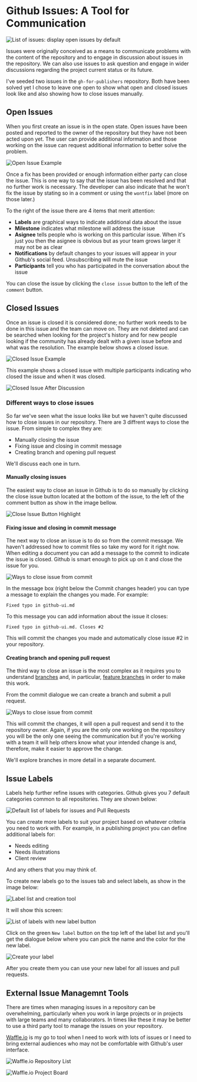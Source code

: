 # Github Issues: A Tool for Communication

![List of issues: display open issues by default](images/issues.png)

Issues were originally conceived as a means to communicate problems with the content of the repository and to engage in discussion about issues in the repository.  We can also use issues to ask question and engage in wider discussions regarding the project current status or its future. 

I've seeded two issues in the `gh-for-publishers` repository. Both have been solved yet I chose to leave one open to show what open and closed issues look like and also showing how to close issues manually.

## Open Issues

When you first create an issue is in the open state. Open issues have been posted and reported to the owner of the repository but they have not been acted upon yet. The user can provide additional information and those working on the issue can request additional information to better solve the problem.

![Open Issue Example](images/open-issue.png)

Once a fix has been provided or enough information either party can close the issue. This is one way to say that the issue has been resolved and that no further work is necessary. The developer can also indicate that he won't fix the issue by stating so in a comment or using the `wontfix` label (more on those later.)

To the right of the issue there are 4 items that merit attention:

* **Labels** are graphical ways to indicate additional data about the issue
* **Milestone** indicates what milestone will address the issue
* **Asignee** tells people who is working on this particular issue. When it's just you then the asignee is obvious but as your team grows larger it may not be as clear
* **Notifications** by default changes to your issues will appear in your Github's social feed. Unsubscribing will mute the issue
* **Participants** tell you who has participated in the conversation about the issue

You can close the issue by clicking the `close issue` button to the left of the `comment` button.

## Closed Issues

Once an issue is closed it is considered done; no further work needs to be done in this issue and the team can move on. They are not deleted and can be searched when looking for the project's history and for new people looking if the community has already dealt with a given issue before and what was the resolution. The example below shows a closed issue. 

![Closed Issue Example](images/closed-issue.png)

This example shows a closed issue with multiple participants indicating who closed the issue and when it was closed.

![Closed Issue After Discussion](images/closed-issue-with-discussion.png)

### Different ways to close issues

So far we've seen what the issue looks like but we haven't quite discussed how to close issues in our repository. There are 3 diffrent ways to close the issue. From simple to complex they are:

* Manually closing the issue
* Fixing issue and closing in commit message
* Creating branch and opening pull request

We'll discuss each one in turn.

#### Manually closing issues

The easiest way to close an issue in Github is to do so manually by clicking the close issue button located at the bottom of the issue, to the left of the comment button as show in the image bellow.

![Close Issue Button Highlight](images/open-issue-close-issue-detail.png)

#### Fixing issue and closing in commit message

The next way to close an issue is to do so from the commit message. We haven't addressed how to commit files so take my word for it right now. When editing a document you can add a message to the commit to indicate the issue is closed. Github is smart enough to pick up on it and close the issue for you. 

![Ways to close issue from commit](images/ways-to-close-issues-from-commit.png)

In the message box (right below the Commit changes header) you can type a message to explain the changes you made. For example:

```
Fixed typo in github-ui.md
```

To this message you can add information about the issue it closes:

```
Fixed typo in github-ui.md. Closes #2
```

This will commit the changes you made and automatically close issue #2 in your repository.

#### Creating branch and opening pull request

The third way to close an issue is the most complex as it requires you to understand [branches](https://git-scm.com/book/en/v2/Git-Branching-Branches-in-a-Nutshell) and, in particular, [feature branches](https://www.atlassian.com/git/tutorials/comparing-workflows/feature-branch-workflow) in order to make this work.

From the commit dialogue we can create a branch and submit a pull request.

![Ways to close issue from commit](images/ways-to-close-issues-from-commit.png)

This will commit the changes, it will open a pull request and send it to the repository owner. Again, if you are the only one working on the repository you will be the only one seeing the communication but if you're working with a team it will help others know what your intended change is and, therefore, make it easier to approve the change.

We'll explore branches in more detail in a separate document.

## Issue Labels

Labels help further refine issues with categories. Github gives you 7 default categories common to all repositories. They are shown below:

![Default list of labels for issues and Pull Requests](images/labels.png)

You can create more labels to suit your project based on whatever criteria you need to work with. For example, in a publishing project you can define additional labels for:

* Needs editing
* Needs illustrations
* Client review

And any others that you may think of. 

To create new labels go to the issues tab and select labels, as show in the image below:

![Label list and creation tool](images/label-creation-detail.png)

It will show this screen:

![List of labels with new label button](images/label-list.png)

Click on the green `New label` button on the top left of the label list and you'll get the dialogue below where you can pick the name and the color for the new label.

![Create your label](images/create-label.png)

After you create them you can use your new label for all issues and pull requests.

## External Issue Managemnt Tools

There are times when managing issues in a repository can be overwhelming, particularly when you work in large projects or in projects with large teams and many collaborators. In times like these it may be better to use a third party tool to manage the issues on your repository.

[Waffle.io](https://waffle.io/) is my go to tool when I need to work with lots of issues or I need to bring external audiences who may not be comfortable with Github's user interface. 


![Waffle.io Repository List](images/waffle-io.png)


![Waffle.io Project Board](images/waffle-io-board.png)
